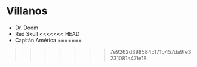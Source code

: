 # Villanos

* Dr. Doom
* Red Skull
<<<<<<< HEAD
* Capitán América
=======

>>>>>>> 7e9262d398584c171b457da9fe3231081a47fe18
